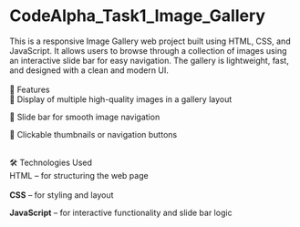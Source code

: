 # CodeAlpha_Task1_Image_Gallery
This is a responsive Image Gallery web project built using HTML, CSS, and JavaScript. It allows users to browse through a collection of images using an interactive slide bar for easy navigation. The gallery is lightweight, fast, and designed with a clean and modern UI.
<br>
<br>
🚀 Features<br>
📸 Display of multiple high-quality images in a gallery layout<br>

🔄 Slide bar for smooth image navigation<br>

🎯 Clickable thumbnails or navigation buttons<br>

<br>
🛠️ Technologies Used<br>
<b></b>HTML</b> – for structuring the web page<br>
<br>
<b>CSS</b> – for styling and layout<br>

<b>JavaScript</b> – for interactive functionality and slide bar logic
